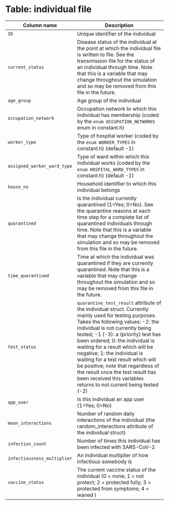 # Table: individual file
| Column name | Description | 
|  ---- | ---- |
| `ID` | Unique identifier of the individual |
| `current_status` | Disease status of the individual at the point at which the individual file is written to file.  See the transmission file for the status of an individual through time.  Note that this is a variable that may change throughout the simulation and so may be removed from this file in the future.   |
| `age_group` | Age group of the individual |
| `occupation_network` | Occupation network to which this individual has membership (coded by the `enum OCCUPATION_NETWORKS` enum in constant.h) |
| `worker_type` | Type of hospital worker (coded by the `enum WORKER_TYPES` in constant.h) (default -1) |
| `assigned_worker_ward_type` | Type of ward within which this individual works (coded by the `enum HOSPITAL_WARD_TYPES` in constant.h) (default -1) |
| `house_no` | Household identifier to which this individual belongs |
| `quarantined` | Is the individual currently quarantined (1=Yes; 0=No).  See the quarantine reasons at each time step for a complete list of quarantined individuals through time.  Note that this is a variable that may change throughout the simulation and so may be removed from this file in the future.   |
| `time_quarantined` | Time at which the individual was quarantined if they are currently quarantined.  Note that this is a variable that may change throughout the simulation and so may be removed from this file in the future.   |
| `test_status` | `quarantine_test_result` attribute of the individual struct.  Currently mainly used for testing purposes.  Takes the following values: -2: the individual is not currently being tested; -1 (-3): a (priority) test has been ordered; 0: the individual is waiting for a result which will be negative; 1: the individual is waiting for a test result which will be positive; note that regardless of the result once the test result has been received this variables returns to not current being tested (-2) |
| `app_user` | Is this individual an app user  (1=Yes; 0=No) |
| `mean_interactions` | Number of random daily interactions of the individual (the random_interactions attribute of the individual struct) |
| `infection_count` | Number of times this individual has been infected with SARS-CoV-2 |
| `infectiousness_multiplier` | An individual multiplier of how infectious somebody is | 
| `vaccine_status` | The current vaccine status of the individual (0 = none; 1 = not protect; 2 = protected fully; 3 = protected from symptoms; 4 = waned )|